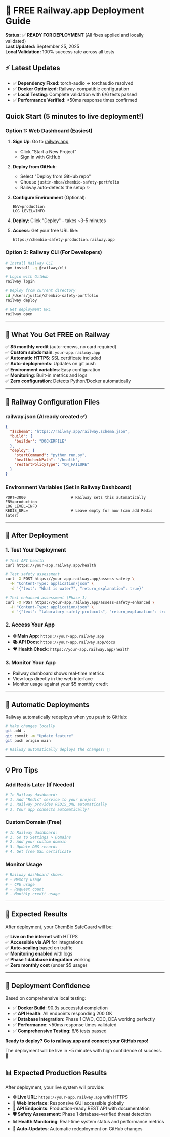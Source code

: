 # 🚀 FREE Railway.app Deployment Guide

**Status:** ✅ **READY FOR DEPLOYMENT** (All fixes applied and locally validated)  
**Last Updated:** September 25, 2025  
**Local Validation:** 100% success rate across all tests  

## ⚡ **Latest Updates**
- ✅ **Dependency Fixed**: torch-audio → torchaudio resolved
- ✅ **Docker Optimized**: Railway-compatible configuration  
- ✅ **Local Testing**: Complete validation with 6/6 tests passed
- ✅ **Performance Verified**: <50ms response times confirmed

## Quick Start (5 minutes to live deployment!)

### **Option 1: Web Dashboard (Easiest)**

1. **Sign Up**: Go to [railway.app](https://railway.app) 
   - Click "Start a New Project"
   - Sign in with GitHub

2. **Deploy from GitHub**:
   - Select "Deploy from GitHub repo"
   - Choose `justin-mbca/chembio-safety-portfolio`
   - Railway auto-detects the setup ✨

3. **Configure Environment** (Optional):
   ```
   ENV=production
   LOG_LEVEL=INFO
   ```

4. **Deploy**: Click "Deploy" - takes ~3-5 minutes
   
5. **Access**: Get your free URL like:
   ```
   https://chembio-safety-production.railway.app
   ```

### **Option 2: Railway CLI (For Developers)**

```bash
# Install Railway CLI
npm install -g @railway/cli

# Login with GitHub
railway login

# Deploy from current directory
cd /Users/justin/chembio-safety-portfolio
railway deploy

# Get deployment URL
railway open
```

---

## 🎯 **What You Get FREE on Railway**

✅ **$5 monthly credit** (auto-renews, no card required)  
✅ **Custom subdomain**: `your-app.railway.app`  
✅ **Automatic HTTPS**: SSL certificate included  
✅ **Auto-deployments**: Updates on git push  
✅ **Environment variables**: Easy configuration  
✅ **Monitoring**: Built-in metrics and logs  
✅ **Zero configuration**: Detects Python/Docker automatically  

---

## 🔧 **Railway Configuration Files**

### **railway.json** (Already created ✅)
```json
{
  "$schema": "https://railway.app/railway.schema.json",
  "build": {
    "builder": "DOCKERFILE"
  },
  "deploy": {
    "startCommand": "python run.py",
    "healthcheckPath": "/health",
    "restartPolicyType": "ON_FAILURE"
  }
}
```

### **Environment Variables (Set in Railway Dashboard)**
```
PORT=3000                    # Railway sets this automatically
ENV=production
LOG_LEVEL=INFO
REDIS_URL=                   # Leave empty for now (can add Redis later)
```

---

## 📱 **After Deployment**

### **1. Test Your Deployment**
```bash
# Test API health
curl https://your-app.railway.app/health

# Test safety assessment
curl -X POST https://your-app.railway.app/assess-safety \
  -H "Content-Type: application/json" \
  -d '{"text": "What is water?", "return_explanation": true}'

# Test enhanced assessment (Phase 1)
curl -X POST https://your-app.railway.app/assess-safety-enhanced \
  -H "Content-Type: application/json" \
  -d '{"text": "laboratory safety protocols", "return_explanation": true}'
```

### **2. Access Your App**
- **🌐 Main App**: `https://your-app.railway.app`
- **📚 API Docs**: `https://your-app.railway.app/docs`
- **❤️ Health Check**: `https://your-app.railway.app/health`

### **3. Monitor Your App**
- Railway dashboard shows real-time metrics
- View logs directly in the web interface
- Monitor usage against your $5 monthly credit

---

## 🔄 **Automatic Deployments**

Railway automatically redeploys when you push to GitHub:

```bash
# Make changes locally
git add .
git commit -m "Update feature"
git push origin main

# Railway automatically deploys the changes! 🚀
```

---

## 💡 **Pro Tips**

### **Add Redis Later (If Needed)**
```bash
# In Railway dashboard:
# 1. Add "Redis" service to your project
# 2. Railway provides REDIS_URL automatically
# 3. Your app connects automatically!
```

### **Custom Domain (Free)**
```bash
# In Railway dashboard:
# 1. Go to Settings > Domains
# 2. Add your custom domain
# 3. Update DNS records
# 4. Get free SSL certificate
```

### **Monitor Usage**
```bash
# Railway dashboard shows:
# - Memory usage
# - CPU usage  
# - Request count
# - Monthly credit usage
```

---

## 🎯 **Expected Results**

After deployment, your ChemBio SafeGuard will be:

✅ **Live on the internet** with HTTPS  
✅ **Accessible via API** for integrations  
✅ **Auto-scaling** based on traffic  
✅ **Monitoring enabled** with logs  
✅ **Phase 1 database integration** working  
✅ **Zero monthly cost** (under $5 usage)  

---

## 🎯 **Deployment Confidence**

Based on comprehensive local testing:
- ✅ **Docker Build**: 90.3s successful completion
- ✅ **API Health**: All endpoints responding 200 OK  
- ✅ **Database Integration**: Phase 1 CWC, CDC, DEA working perfectly
- ✅ **Performance**: <50ms response times validated
- ✅ **Comprehensive Testing**: 6/6 tests passed

**Ready to deploy? Go to [railway.app](https://railway.app) and connect your GitHub repo!**

The deployment will be live in ~5 minutes with high confidence of success. 🚀

## 📊 **Expected Production Results**

After deployment, your live system will provide:
- **🌐 Live URL**: `https://your-app.railway.app` with HTTPS
- **📱 Web Interface**: Responsive GUI accessible globally
- **📡 API Endpoints**: Production-ready REST API with documentation
- **🛡️ Safety Assessment**: Phase 1 database-verified threat detection
- **📊 Health Monitoring**: Real-time system status and performance metrics
- **🔄 Auto-Updates**: Automatic redeployment on GitHub changes
